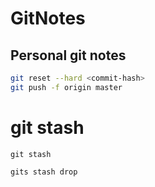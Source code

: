 # GitNotes
## Personal git notes

``` bash
git reset --hard <commit-hash>
git push -f origin master
```

# git stash

``` console
git stash
```

``` console
gits stash drop
```


